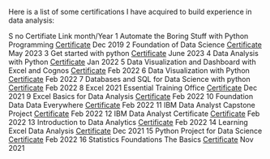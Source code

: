 Here is a list of some certifications I have acquired to build experience in data analysis:

S no	Certifiate	Link	month/Year
1	 Automate the Boring Stuff with Python Programming	[Certificate](https://github.com/TenzinTsundue/PROFILE/blob/master/Certificates/files/%20Automate%20the%20Boring%20Stuff%20with%20Python%20Programming.pdf)	Dec 2019
2	Foundation of Data Science	[Certificate](https://github.com/TenzinTsundue/PROFILE/blob/master/Certificates/files/Foundation%20of%20Data%20Science.pdf)	May 2023
3	Get started with python	[Certificate](https://github.com/TenzinTsundue/PROFILE/blob/master/Certificates/files/Get%20started%20with%20python.pdf)	June 2023
4	Data Analysis with Python	[Certificate](https://github.com/TenzinTsundue/PROFILE/blob/master/Certificates/files/Data%20Analysis%20with%20Python.pdf)	Jan 2022
5	Data Visualization and Dashboard with Excel and Cognos	[Certificate](https://github.com/TenzinTsundue/PROFILE/blob/master/Certificates/files/Data%20Visualization%20and%20Dashboard%20with%20Excel%20and%20Cognos.pdf)	Feb 2022
6	Data Visualization with Python	[Certificate](https://github.com/TenzinTsundue/PROFILE/blob/master/Certificates/files/Data%20Visualization%20with%20Python.pdf)	Feb 2022
7	Databases and SQL for Data Science with python	[Certificate](https://github.com/TenzinTsundue/PROFILE/blob/master/Certificates/files/Databases%20and%20SQL%20for%20Data%20Science%20with%20python.pdf)	Feb 2022
8	Excel 2021 Essential Training Office	[Certificate](https://github.com/TenzinTsundue/PROFILE/blob/master/Certificates/files/Excel%202021%20Essential%20Training%20Office.pdf)	Dec 2021
9	Excel Basics for Data Analysis	[Certificate](https://github.com/TenzinTsundue/PROFILE/blob/master/Certificates/files/Excel%20Basics%20for%20Data%20Analysis.pdf)	Feb 2022
10	Foundation Data Data Everywhere	[Certificate](https://github.com/TenzinTsundue/PROFILE/blob/master/Certificates/files/Foundation%20Data%20Data%20Everywhere.pdf)	Feb 2022
11	IBM Data Analyst Capstone Project	[Certificate](https://github.com/TenzinTsundue/PROFILE/blob/master/Certificates/files/IBM%20Data%20Analyst%20Capstone%20Project.pdf)	Feb 2022
12	IBM Data Analyst Certificate	[Certificate](https://github.com/TenzinTsundue/PROFILE/blob/master/Certificates/files/IBM%20Data%20Analyst%20Certificate.pdf)	Feb 2022
13	Introduction to Data Analytics	[Certificate](https://github.com/TenzinTsundue/PROFILE/blob/master/Certificates/files/Introduction%20to%20Data%20Analytics.pdf)	Feb 2022
14	Learning Excel Data Analysis	[Certificate](https://github.com/TenzinTsundue/PROFILE/blob/master/Certificates/files/Learning%20Excel%20Data%20Analysis.pdf)	Dec 2021
15	Python Project for Data Science	[Certificate](https://github.com/TenzinTsundue/PROFILE/blob/master/Certificates/files/Python%20Project%20for%20Data%20Science.pdf)	Feb 2022
16	Statistics Foundations The Basics	[Certificate](https://github.com/TenzinTsundue/PROFILE/blob/master/Certificates/files/Statistics%20Foundations%20The%20Basics.pdf)	Nov 2021
